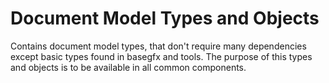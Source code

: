 # Document Model Types and Objects

Contains document model types, that don't require many dependencies except
basic types found in basegfx and tools. The purpose of this types and
objects is to be available in all common components.
